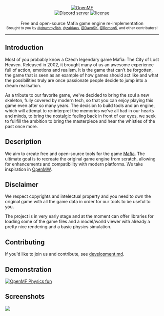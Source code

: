 <div align="center">
    <a href="https://github.com/OpenMafia/openmf"><img src="https://user-images.githubusercontent.com/9026786/34917841-b21b66d4-f94b-11e7-93c0-caf1b58c5a4a.png" alt="OpenMF" /></a>
</div>

<div align="center">
    <!--<a href="https://discord.gg/uXKnHEU"><img src="https://discordapp.com/api/guilds/402098213114347520/embed.png" alt="Discord server" /></a>-->
    <a href="https://discord.gg/uXKnHEU"><img src="https://discordapp.com/api/guilds/354670964400848898/embed.png" alt="Discord server" /></a>
    <a href="LICENSE"><img src="https://img.shields.io/github/license/openmafia/openmf.svg" alt="license" /></a>
</div>

<br />
<div align="center">
  Free and open-source Mafia game engine re-implementation
</div>

<div align="center">
  <sub>
    Brought to you by <a href="https://github.com/drummyfish">@drummyfish</a>,
    <a href="https://github.com/zaklaus">@zaklaus</a>,
    <a href="https://github.com/DavoSK">@DavoSK</a>,
    <a href="https://github.com/romop5">@Romop5</a>,
    and other contributors!
  </sub>
</div>
<hr/>

## Introduction

Most of you probably know a Czech legendary game Mafia: The City of Lost Heaven. Released in 2002, it brought many of us an awesome experience full of action, emotions and realism. It is the game that can't be forgotten, the game that is seen as an example of how games should act like and what the possibilities truly are once passionate people decide to jump into a dream realisation.

As a tribute to our favorite game, we've decided to bring the soul a new skeleton, fully covered by modern tech, so that you can enjoy playing this game even after so many years. The decision to build tools and an engine, which will attempt to re-interpret the memories we've all had in our hearts and minds, to bring the nostalgic feeling back in front of our eyes, we seek to fullfill the ambition to bring the masterpiece and hear the whistles of the past once more.

## Description

We aim to create free and open-source tools for the game [Mafia](https://en.wikipedia.org/wiki/Mafia_(video_game)). The ultimate goal is to recreate the original game engine from scratch, allowing for enhancements and compatibility with modern platforms. We take inspiration in [OpenMW](https://openmw.org/en/).

## Disclaimer

We respect copyrights and intelectual property and you need to own the original game with all the game data in order for our tools to be useful to you.

The project is in very early stage and at the moment can offer libraries for loading some of the game files and a model/world viewer with already a pretty nice rendering and a basic physics simulation.

## Contributing

If you'd like to join us and contribute, see [development.md](https://github.com/OpenMafia/OpenMF/tree/master/docs/development.md).

## Demonstration
<a href="https://www.youtube.com/watch?v=gneJTc8AixI">![OpenMF Physics fun](https://cdn.discordapp.com/attachments/232829242541473793/405718157005946882/Artboard.png)</a>

## Screenshots    
![](https://github.com/OpenMafia/openmf/blob/master/resources/screens.jpg?raw=true)
